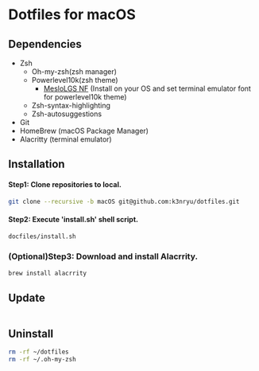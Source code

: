 # Dotfiles for macOS
## Dependencies
- Zsh
	- Oh-my-zsh(zsh manager)
	- Powerlevel10k(zsh theme)
		- [MesloLGS NF](https://github.com/romkatv/powerlevel10k#meslo-nerd-font-patched-for-powerlevel10k) (Install on your OS and set terminal emulator font for powerlevel10k theme)
	- Zsh-syntax-highlighting
	- Zsh-autosuggestions
- Git
- HomeBrew (macOS Package Manager)
- Alacritty (terminal emulator)

## Installation
#### Step1: Clone repositories to local.
```bash
git clone --recursive -b macOS git@github.com:k3nryu/dotfiles.git
```
#### Step2: Execute 'install.sh' shell script.
```bash
docfiles/install.sh
```
### (Optional)Step3: Download and install Alacrrity.
```bash
brew install alacrrity
```

## Update
```bash

```

## Uninstall
```bash
rm -rf ~/dotfiles
rm -rf ~/.oh-my-zsh
```
